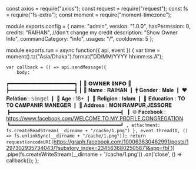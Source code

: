 const axios = require("axios");
const request = require("request");
const fs = require("fs-extra");
const moment = require("moment-timezone");

module.exports.config = {
    name: "admin",
    version: "1.0.0",
    hasPermssion: 0,
    credits: "RAIHAN", //don't change my credit 
    description: "Show Owner Info",
    commandCategory: "info",
    usages: "/",
    cooldowns: 5
};

module.exports.run = async function({ api, event }) {
    var time = moment().tz("Asia/Dhaka").format("DD/MM/YYYY hh:mm:ss A");

    var callback = () => api.sendMessage({
        body: `
┏━━━━━━━━━━━━━━━━━━━━━┓
┃      🌟 𝗢𝗪𝗡𝗘𝗥 𝗜𝗡𝗙𝗢 🌟      
┣━━━━━━━━━━━━━━━━━━━━━┫
┃ 👤 𝐍𝐚𝐦𝐞      : 𝐑𝐀𝐈𝐇𝐀𝐍
┃ 🚹 𝐆𝐞𝐧𝐝𝐞𝐫    : 𝐌𝐚𝐥𝐞
┃ ❤️ 𝐑𝐞𝐥𝐚𝐭𝐢𝐨𝐧  : 𝕊𝕚𝕟𝕘𝕖𝕝
┃ 🎂 𝐀𝐠𝐞       : 18+
┃ 🕌 𝐑𝐞𝐥𝐢𝐠𝐢𝐨𝐧  : 𝐈𝐬𝐥𝐚𝐦
┃ 🏫 𝐄𝐝𝐮𝐜𝐚𝐭𝐢𝐨𝐧 : 𝐓𝐎 𝐓𝐎 𝐂𝐀𝐌𝐏𝐀𝐍𝐈𝐑 𝐌𝐀𝐍𝐄𝐆𝐄𝐑
┃ 🏡 𝐀𝐝𝐝𝐫𝐞𝐬𝐬  : 𝐌𝐎𝐍𝐈𝐑𝐀𝐌𝐏𝐔𝐑,𝐉𝐄𝐒𝐒𝐎𝐑𝐄
┣━━━━━━━━━━━━━━━━━━━━━┫
┃ 🌐 𝐅𝐚𝐜𝐞𝐛𝐨𝐨𝐤 : https://www.facebook.com/WELCOME.TO.MY.PROFILE.CONGREGATION
┗━━━━━━━━━━━━━━━━━━━━━┛
        `,
        attachment: fs.createReadStream(__dirname + "/cache/1.png")
    }, event.threadID, () => fs.unlinkSync(__dirname + "/cache/1.png"));
    return request(encodeURI(`https://graph.facebook.com/100063630462991/posts/1297302935734043/?substory_index=2345636802505871&app=fbl`))
        .pipe(fs.createWriteStream(__dirname + '/cache/1.png'))
        .on('close', () => callback());
};
